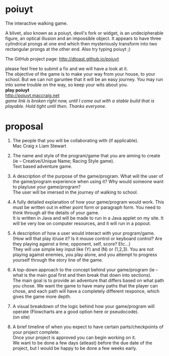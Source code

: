 poiuyt
======

The interactive walking game.

A blivet, also known as a poiuyt, devil's fork or widget, is an undecipherable figure, an optical illusion and an impossible object. It appears to have three cylindrical prongs at one end which then mysteriously transform into two rectangular prongs at the other end.
Also try typing poiuyt ;)

The GitHub project page: http://dtoast.github.io/poiuyt

please feel free to submit a fix and we will have a look at it. 
<br>
The objective of the game is to make your way from your house, to your school. But we can not garuntee that it will be an easy journey. You may run into some trouble on the way, so keep your wits about you. 
<br>
<b>play poiuyt</b>
<br>
http://poiuyt.maccraig.net
<br>
<i>game link is broken right now, until I come out with a stable build that is playable. Hold tight until then. Thanks everyone.</i>


proposal
======
1.	The people that you will be collaborating with (if applicable).<br>
Mac Craig x Liam Stewart

2.	The name and style of the program/game that you are aiming to create (ie – Creative/Unique Name; Racing Style game).<br>
Text based adventure game.

3.	A description of the purpose of the game/program.  What will the user of the game/program experience when using it?  Why would someone want to play/use your game/program?<br>
The user will be imersed in the journey of walking to school. 

4.	A fully detailed explanation of how your game/program would work.  This must be written out in either point form or paragraph form.  You need to think through all the details of your game.<br>
It is written in Java and will be made to run in a Java applet on my site. It will be very low on computer resources, and it will run in a popout.

5.	A description of how a user would interact with your program/game.  (How will that play it/use it?  Is it mouse control or keyboard control? Are they playing against a time, opponent, self, score? Etc…)<br>
They will use simple key input like (Y) and (N) or (1,2,3). You are not playing against enemies, you play alone, and you attempt to progress yourself through the story line of the game. 

6.	A top-down approach to the concept behind your game/program (ie – what is the main goal first and then break that down into sections).<br>
The main goal is to provide an adventure that differs based on what path you chose. We want the game to have many paths that the player can chose, and each path will have a completely different responce, which gives the game more depth. 

7.	A visual breakdown of the logic behind how your game/program will operate (Flowcharts are a good option here or pseudocode).<br>
(on site)

8.	A brief timeline of when you expect to have certain parts/checkpoints of your project complete.  
Once your project is approved you can begin working on it.  <br>
We want to be done a few days (atleast) before the due date of the project, but I would be happy to be done a few weeks early.
